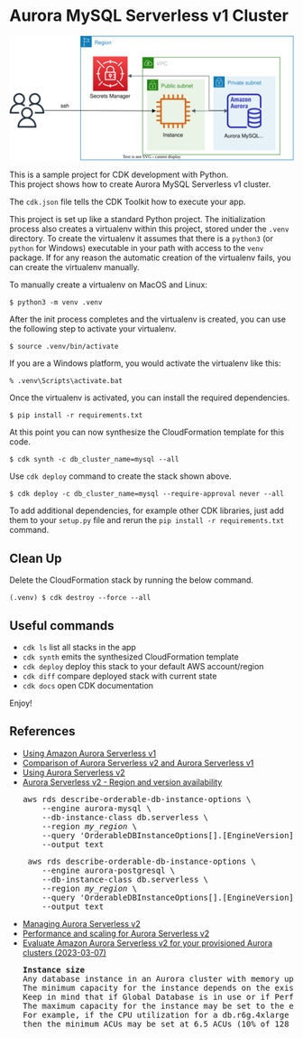 
# Aurora MySQL Serverless v1 Cluster

![aurora_mysql-serverless_v1-cluster-arch](./aurora_mysql-serverless_v1-cluster-arch.svg)

This is a sample project for CDK development with Python.<br/>
This project shows how to create Aurora MySQL Serverless v1 cluster.

The `cdk.json` file tells the CDK Toolkit how to execute your app.

This project is set up like a standard Python project.  The initialization
process also creates a virtualenv within this project, stored under the `.venv`
directory.  To create the virtualenv it assumes that there is a `python3`
(or `python` for Windows) executable in your path with access to the `venv`
package. If for any reason the automatic creation of the virtualenv fails,
you can create the virtualenv manually.

To manually create a virtualenv on MacOS and Linux:

```
$ python3 -m venv .venv
```

After the init process completes and the virtualenv is created, you can use the following
step to activate your virtualenv.

```
$ source .venv/bin/activate
```

If you are a Windows platform, you would activate the virtualenv like this:

```
% .venv\Scripts\activate.bat
```

Once the virtualenv is activated, you can install the required dependencies.

```
$ pip install -r requirements.txt
```

At this point you can now synthesize the CloudFormation template for this code.

```
$ cdk synth -c db_cluster_name=mysql --all
```

Use `cdk deploy` command to create the stack shown above.

```
$ cdk deploy -c db_cluster_name=mysql --require-approval never --all
```

To add additional dependencies, for example other CDK libraries, just add
them to your `setup.py` file and rerun the `pip install -r requirements.txt`
command.

## Clean Up

Delete the CloudFormation stack by running the below command.

```
(.venv) $ cdk destroy --force --all
```

## Useful commands

 * `cdk ls`          list all stacks in the app
 * `cdk synth`       emits the synthesized CloudFormation template
 * `cdk deploy`      deploy this stack to your default AWS account/region
 * `cdk diff`        compare deployed stack with current state
 * `cdk docs`        open CDK documentation

Enjoy!

## References

 * [Using Amazon Aurora Serverless v1](https://docs.aws.amazon.com/AmazonRDS/latest/AuroraUserGuide/aurora-serverless.html)
 * [Comparison of Aurora Serverless v2 and Aurora Serverless v1](https://docs.aws.amazon.com/AmazonRDS/latest/AuroraUserGuide/aurora-serverless-v2.upgrade.html#aurora-serverless.comparison)
 * [Using Aurora Serverless v2](https://docs.aws.amazon.com/AmazonRDS/latest/AuroraUserGuide/aurora-serverless-v2.html)
 * [Aurora Serverless v2 - Region and version availability](https://docs.aws.amazon.com/AmazonRDS/latest/AuroraUserGuide/aurora-serverless-v2.requirements.html#aurora-serverless-v2-Availability)
   <pre>
   aws rds describe-orderable-db-instance-options \
       --engine aurora-mysql \
       --db-instance-class db.serverless \
       --region <i>my_region</i> \
       --query 'OrderableDBInstanceOptions[].[EngineVersion]' \
       --output text
   </pre>
   <pre>
    aws rds describe-orderable-db-instance-options \
       --engine aurora-postgresql \
       --db-instance-class db.serverless \
       --region <i>my_region</i> \
       --query 'OrderableDBInstanceOptions[].[EngineVersion]' \
       --output text
   </pre>
 * [Managing Aurora Serverless v2](https://docs.aws.amazon.com/AmazonRDS/latest/AuroraUserGuide/aurora-serverless-v2-administration.html)
 * [Performance and scaling for Aurora Serverless v2](https://docs.aws.amazon.com/AmazonRDS/latest/AuroraUserGuide/aurora-serverless-v2.setting-capacity.html)
 * [Evaluate Amazon Aurora Serverless v2 for your provisioned Aurora clusters (2023-03-07)](https://aws.amazon.com/blogs/database/evaluate-amazon-aurora-serverless-v2-for-your-provisioned-aurora-clusters/)
   <pre>
   <b>Instance size</b>
   Any database instance in an Aurora cluster with memory up to 256 GB can be replaced with a serverless instance.
   The minimum capacity for the instance depends on the existing provisioned instance’s resource usage.
   Keep in mind that if Global Database is in use or if Performance Insights is enabled, the minimum is recommended to be 2 or above.
   The maximum capacity for the instance may be set to the equivalent of the provisioned instance capacity if it’s able to meet your workload requirements.
   For example, if the CPU utilization for a db.r6g.4xlarge (128 GB) instance stays at 10% most times,
   then the minimum ACUs may be set at 6.5 ACUs (10% of 128 GB) and maximum may be set at 64 ACUs (64x2GB=128GB).
   </pre>
